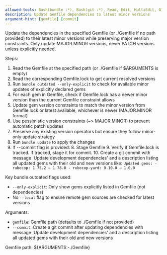 ```yaml
---
allowed-tools: Bash(bundle :*), Bash(git :*), Read, Edit, MultiEdit, Glob
description: Update Gemfile dependencies to latest minor versions
argument-hint: [gemfile] [commit]
---
```


Update the dependencies in the specified Gemfile (or ./Gemfile if no path provided) to their latest minor versions while
preserving major version constraints. Only update MAJOR.MINOR versions, never PATCH versions unless explicitly needed.

Steps:
1. Read the Gemfile at the specified path (or ./Gemfile if $ARGUMENTS is empty)
2. Read the corresponding Gemfile.lock to get current resolved versions
3. Run `bundle outdated --only-explicit` to check for available minor updates of explicitly declared gems
4. For each gem in Gemfile, check if Gemfile.lock has a newer minor version than the current Gemfile constraint allows
5. Update gem version constraints to match the minor version from Gemfile.lock or latest available, whichever is newer (MAJOR.MINOR format)
6. Use pessimistic version constraints (~> MAJOR.MINOR) to prevent automatic patch updates
7. Preserve any existing version operators but ensure they follow minor-only update strategy
8. Run `bundle update` to apply the changes
7. If --commit flag is provided:
   8. Stage Gemfile
   9. Verify if Gemfile.lock is tracked. If tracked, stage it for commit.
   10. Create a git commit with message 'Update development dependencies' and a description listing all updated gems with their old and new versions like:
       ```
       Updated gems:
       - rubocop: 1.75.2 → 1.78.0
       - rubocop-yard: 0.10.0 → 1.0.0
       ```

Key bundle outdated flags used:
- `--only-explicit`: Only show gems explicitly listed in Gemfile (not dependencies)
- No `--local` flag to ensure remote gem sources are checked for latest versions

Arguments:
- `gemfile`: Gemfile path (defaults to ./Gemfile if not provided)
- `--commit`: Create a git commit after updating dependencies with message 'Update development dependencies' and a description listing all updated gems with their old and new versions

Gemfile path: ${ARGUMENTS:-./Gemfile}
